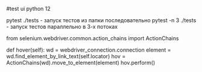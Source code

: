 #test ui python 12 

pytest ./tests  - запуск тестов из папки последовательно 
pytest -n 3 ./tests - запуск тестов параллельно в 3-х потоках

from selenium.webdriver.common.action_chains import ActionChains


def hover(self):
    wd = webdriver_connection.connection
    element = wd.find_element_by_link_text(self.locator)
    hov = ActionChains(wd).move_to_element(element)
    hov.perform()